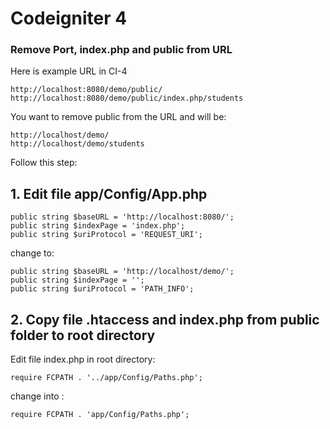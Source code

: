 # Codeigniter 4 

### Remove Port, index.php and public from URL
Here is example URL in CI-4
```
http://localhost:8080/demo/public/
http://localhost:8080/demo/public/index.php/students
```
You want to remove public from the URL and will be:
```
http://localhost/demo/
http://localhost/demo/students
```
Follow this step:
## 1. Edit file app/Config/App.php
```
public string $baseURL = 'http://localhost:8080/';
public string $indexPage = 'index.php';
public string $uriProtocol = 'REQUEST_URI';
```
change to:
```
public string $baseURL = 'http://localhost/demo/';
public string $indexPage = '';
public string $uriProtocol = 'PATH_INFO';

```
## 2. Copy file .htaccess and index.php from public folder to root directory
Edit file index.php in root directory:
```
require FCPATH . '../app/Config/Paths.php';
```
change into :
```
require FCPATH . 'app/Config/Paths.php';
```
